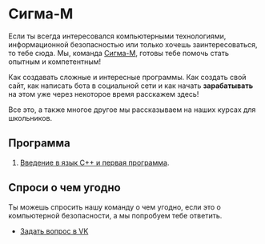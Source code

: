 # Сигма-М

Если ты всегда интересовался компьютерными технологиями, информационной безопасностью или только хочешь заинтересоваться, то тебе сюда.
Мы, команда [Сигма-М]((https://vk.com/sigma_m_school)), готовы тебе помочь стать опытным и компетентным!

Как создавать сложные и интересные программы. Как создать свой сайт, как написать бота в социальной сети и как начать <b>зарабатывать</b> на этом уже через некоторое время расскажем здесь!

Все это, а также многое другое мы рассказываем на наших курсах для школьников.

## Программа
1. [Введение в язык С++ и первая программа](c++/l1.md).

## Спроси о чем угодно
Ты можешь спросить нашу команду о чем угодно, если это о компьютерной безопасности, а мы попробуем тебе ответить.
* [Задать вопрос в VK](http://vk.me/aplinxy9plin)
<!--* [Читать ответы](https://github.com/sibears/school/issues?q=is%3Aissue+is%3Aclosed+sort%3Aupdated-desc)->>

## Ссылки
1. [Программа Dev C++"](https://sourceforge.net/projects/orwelldevcpp/files/latest/download)
2. [Никита Аплин VK](https://vk.com/aplinxy9plin)

